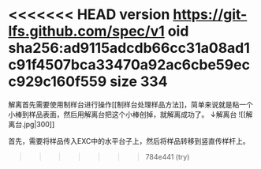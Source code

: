 <<<<<<< HEAD
version https://git-lfs.github.com/spec/v1
oid sha256:ad9115adcdb66cc31a08ad1c91f4507bca33470a92ac6cbe59ecc929c160f559
size 334
=======
解离首先需要使用制样台进行操作[[制样台处理样品方法]]，简单来说就是粘一个小棒到样品表面，然后用解离台把这个小棒创掉，就解离成功了。
↓解离台
![[解离台.jpg|300]]

首先，需要将样品传入EXC中的水平台子上，然后将样品转移到竖直传样杆上。
>>>>>>> 784e441 (try)
